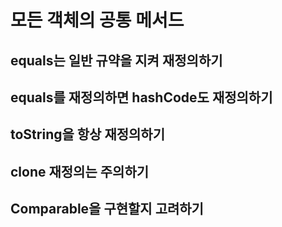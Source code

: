 #   모든 객체의 공통 메서드

##  equals는 일반 규약을 지켜 재정의하기

##  equals를 재정의하면 hashCode도 재정의하기

##  toString을 항상 재정의하기

##  clone 재정의는 주의하기

##  Comparable을 구현할지 고려하기